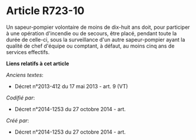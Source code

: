 # Article R723-10

Un sapeur-pompier volontaire de moins de dix-huit ans doit, pour participer à une opération d'incendie ou de secours, être
placé, pendant toute la durée de celle-ci, sous la surveillance d'un autre sapeur-pompier ayant la qualité de chef d'équipe
ou comptant, à défaut, au moins cinq ans de services effectifs.

**Liens relatifs à cet article**

_Anciens textes_:

  - Décret n°2013-412 du 17 mai 2013 - art. 9 (VT)

_Codifié par_:

  - Décret n°2014-1253 du 27 octobre 2014 - art.

_Créé par_:

  - Décret n°2014-1253 du 27 octobre 2014 - art.
